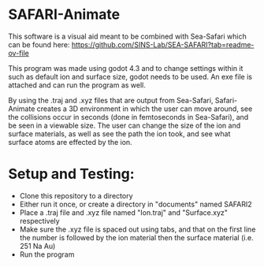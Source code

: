 # SAFARI-Animate
This software is a visual aid meant to be combined with Sea-Safari which can be found here: https://github.com/SINS-Lab/SEA-SAFARI?tab=readme-ov-file

This program was made using godot 4.3 and to change settings within it such as default ion and surface size, godot needs to be used. An exe file is attached and can run the program as well.

By using the .traj and .xyz files that are output from Sea-Safari, Safari-Animate creates a 3D environment in which the user can move around, see the collisions occur in seconds (done in femtoseconds in Sea-Safari), and be seen in a viewable size. The user can change the size of the ion and surface materials, as well as see the path the ion took, and see what surface atoms are effected by the ion.

# Setup and Testing:
- Clone this repository to a directory
- Either run it once, or create a directory in "documents" named SAFARI2
- Place a .traj file and .xyz file named "Ion.traj" and "Surface.xyz" respectively
- Make sure the .xyz file is spaced out using tabs, and that on the first line the number is followed by the ion material then the surface material (i.e. 251  Na  Au)
- Run the program
